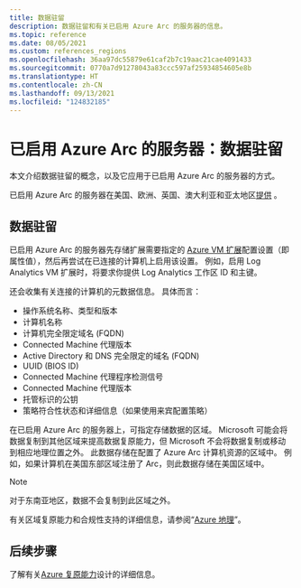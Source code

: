```yaml
---
title: 数据驻留
description: 数据驻留和有关已启用 Azure Arc 的服务器的信息。
ms.topic: reference
ms.date: 08/05/2021
ms.custom: references_regions
ms.openlocfilehash: 36aa97dc55879e61caf2b7c19aac21cae4091433
ms.sourcegitcommit: 0770a7d91278043a83ccc597af25934854605e8b
ms.translationtype: HT
ms.contentlocale: zh-CN
ms.lasthandoff: 09/13/2021
ms.locfileid: "124832185"
---
```

# <a name="azure-arc-enabled-servers-data-residency"></a>已启用 Azure Arc 的服务器：数据驻留

本文介绍数据驻留的概念，以及它应用于已启用 Azure Arc 的服务器的方式。

已启用 Azure Arc 的服务器在美国、欧洲、英国、澳大利亚和亚太地区[提供](https://azure.microsoft.com/global-infrastructure/services/?products=azure-arc) 。

## <a name="data-residency"></a>数据驻留

已启用 Azure Arc 的服务器先存储扩展需要指定的 [Azure VM 扩展](manage-vm-extensions.md)配置设置（即属性值），然后再尝试在已连接的计算机上启用该设置。 例如，启用 Log Analytics VM 扩展时，将要求你提供 Log Analytics 工作区 ID 和主键。 

还会收集有关连接的计算机的元数据信息。 具体而言：

* 操作系统名称、类型和版本
* 计算机名称
* 计算机完全限定域名 (FQDN)
* Connected Machine 代理版本
* Active Directory 和 DNS 完全限定的域名 (FQDN)
* UUID (BIOS ID)
* Connected Machine 代理程序检测信号
* Connected Machine 代理版本
* 托管标识的公钥
* 策略符合性状态和详细信息（如果使用来宾配置策略）

在已启用 Azure Arc 的服务器上，可指定存储数据的区域。 Microsoft 可能会将数据复制到其他区域来提高数据复原能力，但 Microsoft 不会将数据复制或移动到相应地理位置之外。 此数据存储在配置了 Azure Arc 计算机资源的区域中。 例如，如果计算机在美国东部区域注册了 Arc，则此数据存储在美国区域中。

> [!NOTE] 
> 对于东南亚地区，数据不会复制到此区域之外。 

有关区域复原能力和合规性支持的详细信息，请参阅“[Azure 地理](https://azure.microsoft.com/global-infrastructure/geographies/)”。

## <a name="next-steps"></a>后续步骤

了解有关[Azure 复原能力](/azure/architecture/reliability/architect)设计的详细信息。
